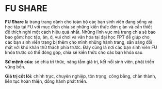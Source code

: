 # FU SHARE

**FU Share** là trang trang dành cho toàn bộ các bạn sinh viên đang sống và học tập tại FU với mục đích chia sẻ những kiến thức đơn giản và cần thiết để thích nghi một cách hiệu quả nhất. Những lĩnh vực mà trang chia sẻ bao bao gồm: học tập, ăn, ở, vui chơi và văn hóa tại đại học FPT để giúp cho các bạn sinh viên trang bị thêm cho mình những hành trang, sẵn sàng đối mặt với khó khăn thử thách phía trước.
Đây cũng là nơi các bạn sinh viên FU khóa trước có thể đóng góp, chia sẻ kiến thức cho các bạn khóa sau.

**Sứ mệnh của:** sẻ chia tri thức, nâng tầm giá trị, kết nối sinh viên, phát triển vững bền.

**Giá trị cốt lõi:** chính trực, chuyên nghiệp, tôn trọng, công bằng, chân thành, liên tục hoàn thiện, đồng hành phát triển.
